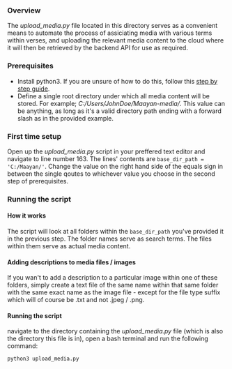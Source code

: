 ### Overview
The _upload_media.py_ file located in this directory serves as a convenient means to automate the process of assiciating media with various terms within verses, and uploading the relevant media content to the cloud where it will then be retrieved by the backend API for use as required.


### Prerequisites
- Install python3. If you are unsure of how to do this, follow this [step by step guide](https://programwithus.com/learn/python/install-python3-mac).
- Define a single root directory under which all media content will be stored. For example; _C:/Users/JohnDoe/Maayan-media/_. This value can be anything, as long as it's a valid directory path ending with a forward slash as in the provided example.

### First time setup
Open up the _upload_media.py_ script in your preffered text editor and navigate to line number 163.  The lines' contents are `base_dir_path = 'C:/Maayan/'`. Change the value on the right hand side of the equals sign in between the single qoutes to whichever value you choose in the second step of prerequisites.

### Running the script
#### How it works
The script will look at all folders within the `base_dir_path` you've provided it in the previous step. The folder names serve as search terms. The files within them serve as actual media content. 
#### Adding descriptions to media files / images
If you wan't to add a description to a particular image within one of these folders, simply create a text file of the same name within that same folder with the same exact name as the image file - except for the file type suffix which will of course be .txt and not .jpeg / .png.
#### Running the script
navigate to the directory containing the _upload_media.py_ file (which is also the directory this file is in), open a bash terminal and run the following command:
```bash
python3 upload_media.py 
```
